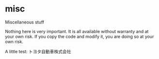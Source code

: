 # misc
Miscellaneous stuff

Nothing here is very important. It is all available without warranty and at your own risk. If you copy the code and modify it, you are doing so at your own risk.

A little test: トヨタ自動車株式会社
